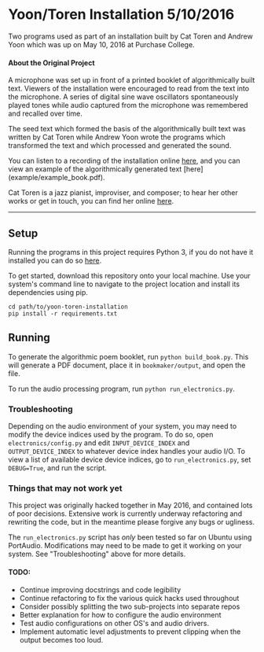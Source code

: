 # Yoon/Toren Installation 5/10/2016

Two programs used as part of an installation built by Cat Toren and Andrew 
Yoon which was up on May 10, 2016 at Purchase College.

#### About the Original Project

A microphone was set up in front of a printed booklet of algorithmically
built text. Viewers of the installation were encouraged to read from the
text into the microphone. A series of digital sine wave oscillators
spontaneously played tones while audio captured from the microphone was
remembered and recalled over time. 

The seed text which formed the basis of the algorithmically built text was
written by Cat Toren while Andrew Yoon wrote the programs which transformed 
the text and which processed and generated the sound.

You can listen to a recording of the installation online
[here](https://www.youtube.com/watch?v=vBFPbpDtKeI), and you can
view an example of the algorithmically generated text
[here] (example/example_book.pdf).

Cat Toren is a jazz pianist, improviser, and composer; to hear her other works
or get in touch, you can find her online [here](http://cat-toren.com/).

-------------------------------------------------------------------------------

## Setup

Running the programs in this project requires Python 3, if you do not have it
installed you can do so [here](https://www.python.org/).

To get started, download this repository onto your local machine.
Use your system's command line to navigate to the project location
and install its dependencies using pip.

    cd path/to/yoon-toren-installation
    pip install -r requirements.txt

## Running

To generate the algorithmic poem booklet, run `python build_book.py`.
This will generate a PDF document, place it in `bookmaker/output`,
and open the file.

To run the audio processing program, run `python run_electronics.py`.

### Troubleshooting

Depending on the audio environment of your system, you may need to modify the
device indices used by the program. To do so, open `electronics/config.py`
and edit `INPUT_DEVICE_INDEX` and `OUTPUT_DEVICE_INDEX` to whatever device
index handles your audio I/O. To view a list of available device
device indices, go to `run_electronics.py`, set `DEBUG=True`,
and run the script.

### Things that may not work yet

This project was originally hacked together in May 2016, and contained lots
of poor decisions. Extensive work is currently underway refactoring and
rewriting the code, but in the meantime please forgive any bugs or ugliness.

The `run_electronics.py` script has *only* been tested so far on Ubuntu
using PortAudio. Modifications may need to be made to get it working on
your system. See "Troubleshooting" above for more details.

#### TODO:

* Continue improving docstrings and code legibility
* Continue refactoring to fix the various quick hacks used throughout
* Consider possibly splitting the two sub-projects into separate repos
* Better explanation for how to configure the audio environment
* Test audio configurations on other OS's and audio drivers.
* Implement automatic level adjustments to prevent clipping when the output
    becomes too loud.
